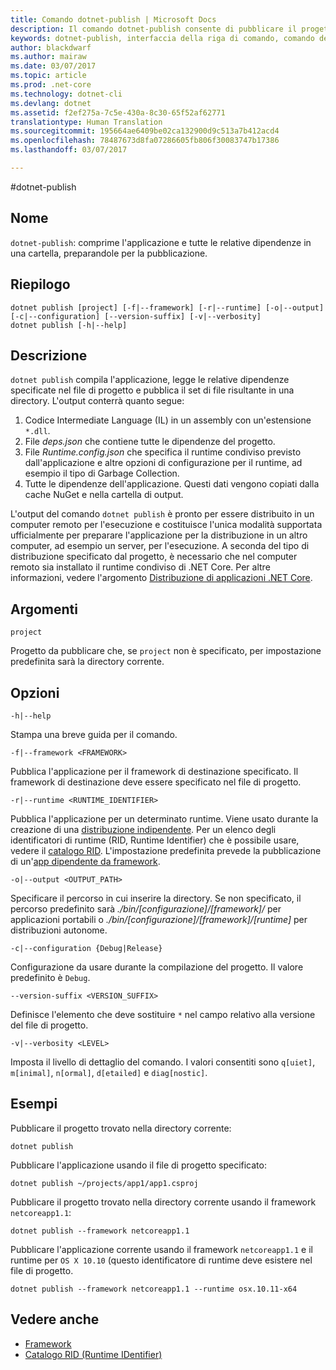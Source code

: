```yaml
---
title: Comando dotnet-publish | Microsoft Docs
description: Il comando dotnet-publish consente di pubblicare il progetto .NET Core in una directory.
keywords: dotnet-publish, interfaccia della riga di comando, comando dell&quot;interfaccia della riga di comando, .NET Core
author: blackdwarf
ms.author: mairaw
ms.date: 03/07/2017
ms.topic: article
ms.prod: .net-core
ms.technology: dotnet-cli
ms.devlang: dotnet
ms.assetid: f2ef275a-7c5e-430a-8c30-65f52af62771
translationtype: Human Translation
ms.sourcegitcommit: 195664ae6409be02ca132900d9c513a7b412acd4
ms.openlocfilehash: 78487673d8fa07286605fb806f30083747b17386
ms.lasthandoff: 03/07/2017

---
```

#<a name="dotnet-publish"></a>dotnet-publish

## <a name="name"></a>Nome

`dotnet-publish`: comprime l'applicazione e tutte le relative dipendenze in una cartella, preparandole per la pubblicazione.

## <a name="synopsis"></a>Riepilogo

```
dotnet publish [project] [-f|--framework] [-r|--runtime] [-o|--output] [-c|--configuration] [--version-suffix] [-v|--verbosity]
dotnet publish [-h|--help]
```

## <a name="description"></a>Descrizione

`dotnet publish` compila l'applicazione, legge le relative dipendenze specificate nel file di progetto e pubblica il set di file risultante in una directory. L'output conterrà quanto segue:

1. Codice Intermediate Language (IL) in un assembly con un'estensione `*.dll`.
2. File *deps.json* che contiene tutte le dipendenze del progetto. 
3. File *Runtime.config.json* che specifica il runtime condiviso previsto dall'applicazione e altre opzioni di configurazione per il runtime, ad esempio il tipo di Garbage Collection.
4. Tutte le dipendenze dell'applicazione. Questi dati vengono copiati dalla cache NuGet e nella cartella di output. 

L'output del comando `dotnet publish` è pronto per essere distribuito in un computer remoto per l'esecuzione e costituisce l'unica modalità supportata ufficialmente per preparare l'applicazione per la distribuzione in un altro computer, ad esempio un server, per l'esecuzione. A seconda del tipo di distribuzione specificato dal progetto, è necessario che nel computer remoto sia installato il runtime condiviso di .NET Core. Per altre informazioni, vedere l'argomento [Distribuzione di applicazioni .NET Core](../deploying/index.md).

## <a name="arguments"></a>Argomenti

`project` 

Progetto da pubblicare che, se `project` non è specificato, per impostazione predefinita sarà la directory corrente. 

## <a name="options"></a>Opzioni

`-h|--help`

Stampa una breve guida per il comando.  

`-f|--framework <FRAMEWORK>`

Pubblica l'applicazione per il framework di destinazione specificato. Il framework di destinazione deve essere specificato nel file di progetto.

`-r|--runtime <RUNTIME_IDENTIFIER>`

Pubblica l'applicazione per un determinato runtime. Viene usato durante la creazione di una [distribuzione indipendente](../deploying/index.md#self-contained-deployments-scd). Per un elenco degli identificatori di runtime (RID, Runtime Identifier) che è possibile usare, vedere il [catalogo RID](../rid-catalog.md). L'impostazione predefinita prevede la pubblicazione di un'[app dipendente da framework](../deploying/index.md#framework-dependent-deployments-fdd).

`-o|--output <OUTPUT_PATH>`

Specificare il percorso in cui inserire la directory. Se non specificato, il percorso predefinito sarà *_./bin/[configurazione]/[framework]/_* per applicazioni portabili o *_./bin/[configurazione]/[framework]/[runtime]_* per distribuzioni autonome.

`-c|--configuration {Debug|Release}`

Configurazione da usare durante la compilazione del progetto. Il valore predefinito è `Debug`.

`--version-suffix <VERSION_SUFFIX>`

Definisce l'elemento che deve sostituire `*` nel campo relativo alla versione del file di progetto.

`-v|--verbosity <LEVEL>`

Imposta il livello di dettaglio del comando. I valori consentiti sono `q[uiet]`, `m[inimal]`, `n[ormal]`, `d[etailed]` e `diag[nostic]`.

## <a name="examples"></a>Esempi

Pubblicare il progetto trovato nella directory corrente:

`dotnet publish`

Pubblicare l'applicazione usando il file di progetto specificato:

`dotnet publish ~/projects/app1/app1.csproj`
    
Pubblicare il progetto trovato nella directory corrente usando il framework `netcoreapp1.1`:

`dotnet publish --framework netcoreapp1.1`
    
Pubblicare l'applicazione corrente usando il framework `netcoreapp1.1` e il runtime per `OS X 10.10` (questo identificatore di runtime deve esistere nel file di progetto.

`dotnet publish --framework netcoreapp1.1 --runtime osx.10.11-x64`

## <a name="see-also"></a>Vedere anche
* [Framework](../../standard/frameworks.md)
* [Catalogo RID (Runtime IDentifier)](../rid-catalog.md)

